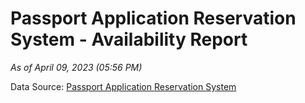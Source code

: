 # Passport Application Reservation System - Availability Report

*As of April 09, 2023 (05:56 PM)*

Data Source: [Passport Application Reservation System](https://eservices.immigration.gov.lk:8443/appointment/pages/reservationApplication.xhtml)